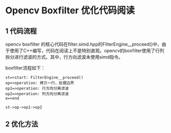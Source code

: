 # Opencv Boxfilter 优化代码阅读

## 1 代码流程

opencv boxfilter 的核心代码在filter.simd.hpp的FilterEngine__proceed()中，由于使用了C++编写，代码在阅读上不是特别直观。opencv的boxfilter使用了行列拆分进行滤波的方式。其中，行方向滤波未使用simd指令。

boxfilter流程如下：

```flow
st=>start: FilterEngine__proceed()
op=>operation: 拷贝一行，处理边界
op1=>operation: 行方向分离滤波
op2=>operation: 列方向分离滤波
e=>end

st->op->op1->op2
```

## 2 优化方法

